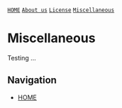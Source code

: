 [`HOME`](README.md) [`About us`](ABOUT_US.md) [`License`](LICENSE.md) [`Miscellaneous`](MISC.md)

# Miscellaneous
Testing ...

## Navigation
- [HOME](README.md)
